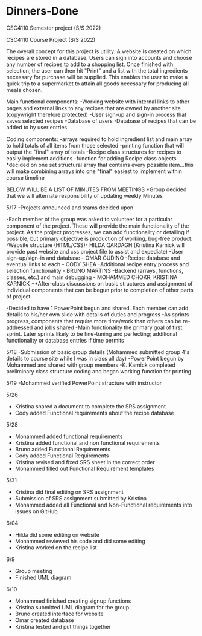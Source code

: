 # Dinners-Done
CSC4110 Semester project (S/S 2022)

CSC4110 Course Project (S/S 2022)

The overall concept for this project is utility. A website is created on which recipes are stored in a database. Users can sign into accounts and choose any number of 
recipes to add to a shopping list. Once finished with selection, the user can then hit "Print" and a list with the total ingredients necessary for purchase will be 
supplied. This enables the user to make a quick trip to a supermarket to attain all goods necessary for producing all meals chosen.

Main functional components: 
-Working website with internal links to other pages and external links to any recipes that are owned by another site (copywright therefore 
protected) 
-User sign-up and sign-in process that saves selected recipes 
-Database of users 
-Database of recipes that can be added to by user entries 

Coding components: 
-arrays required to hold ingredient list and main array to hold totals of all items from those selected
-printing function that will output the "final" array of totals
-Recipe class structures for recipes to easily implement additions
-function for adding Recipe class objects
    *decided on one set structural array that contains every possible item...this will make combining arrays into one "final" easiest to 
    implement within course timeline


BELOW WILL BE A LIST OF MINUTES FROM MEETINGS
    *Group decided that we will alternate responsibility of updating weekly Minutes

5/17 -Projects announced and teams decided upon

-Each member of the group was asked to volunteer for a particular component of the project. These will provide the main functionality of the project. 
As the project progresses, we can add functionality or detailing if possible, but primary objective is production of working, bug-free product. 
-Website structure (HTML/CSS)- HILDA QARDAGH (Kristina Karnick will provide past website and css project file to assist and expediate) 
-User sign-up/sign-in and database - OMAR GUDINO 
-Recipe database and eventual links to each - CODY SHEA 
-Additional recipe entry process and selection functionality - BRUNO MARTINS 
-Backend (arrays, functions, classes, etc.) and main debugging - MOHAMMED CHOKR, KRISTINA KARNICK 
     **After-class discussions on basic structures and assignment of individual components that can be begun prior to completion of other parts of project

-Decided to have 1 PowerPoint begun and shared. Each member can add details to his/her own slide with details of duties and progress 
-As sprints progress, components that require more time/work than others can be re-addressed and jobs shared 
-Main functionality the primary goal of first sprint. Later sprints likely to be fine-tuning and perfecting; additional functionality or database entries if 
 time permits

5/18 
-Submission of basic group details (Mohammed submitted group 4's details to course site while I was in class all day) 
-PowerPoint begun by Mohammed and shared with group members
-K. Karnick completed preliminary class structure coding and began working function for printing

5/19
-Mohammed verified PowerPoint structure with instructor

5/26
- Kristina shared a document to complete the SRS assignment
- Cody added Functional requirements about the recipe database

5/28
- Mohammed added functional requirements 
- Kristina added functional and non functional requirements
- Bruno added Functional Requirements 
- Cody added Functional Requirements
- Kristina revised and fixed SRS sheet in the correct order
- Mohammed filled out Functional Requirement templates


5/31 
- Kristina did final editing on SRS assignment
- Submission of SRS assignment submitted by Kristina 
- Mohammed added all Functional and Non-Functional requirements into issues on GitHub

6/04 
- Hilda did some editing on website
- Mohammed reviewed his code and did some editing
- Kristina worked on the recipe list

6/9
- Group meeting
- Finished UML diagram

6/10
- Mohammed finished creating signup functions
- Kristina submitted UML diagram for the group
- Bruno created interface for website
- Omar created database
- Kristina tested and put things together


